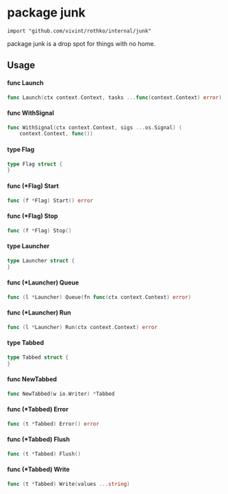 # package junk

`import "github.com/vivint/rothko/internal/junk"`

package junk is a drop spot for things with no home.

## Usage

#### func  Launch

```go
func Launch(ctx context.Context, tasks ...func(context.Context) error) error
```

#### func  WithSignal

```go
func WithSignal(ctx context.Context, sigs ...os.Signal) (
	context.Context, func())
```

#### type Flag

```go
type Flag struct {
}
```


#### func (*Flag) Start

```go
func (f *Flag) Start() error
```

#### func (*Flag) Stop

```go
func (f *Flag) Stop()
```

#### type Launcher

```go
type Launcher struct {
}
```


#### func (*Launcher) Queue

```go
func (l *Launcher) Queue(fn func(ctx context.Context) error)
```

#### func (*Launcher) Run

```go
func (l *Launcher) Run(ctx context.Context) error
```

#### type Tabbed

```go
type Tabbed struct {
}
```


#### func  NewTabbed

```go
func NewTabbed(w io.Writer) *Tabbed
```

#### func (*Tabbed) Error

```go
func (t *Tabbed) Error() error
```

#### func (*Tabbed) Flush

```go
func (t *Tabbed) Flush()
```

#### func (*Tabbed) Write

```go
func (t *Tabbed) Write(values ...string)
```
